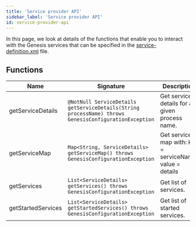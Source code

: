 ```yaml
---
title: 'Service provider API'
sidebar_label: 'Service provider API'
id: service-provider-api
---
```



In this page, we look at details of the functions that enable you to interact with the Genesis services that can be specified in the [service-definition.xml](/getting-started/learn-the-basics/key-system-files/genesis-system-definitions/) file.

Functions[​](/database/api-reference/service-provider-api/#functionsdirect-link-to-heading)
------------------------------------------------------------------------------------------------------------------------------------

| Name | Signature | Description |
| --- | --- | --- |
| getServiceDetails | `@NotNull ServiceDetails getServiceDetails(String processName) throws GenesisConfigurationException` | Get service details for a given process name. |
| getServiceMap | `Map<String, ServiceDetails> getServiceMap() throws GenesisConfigurationException` | Get services map with: key = serviceName, value = details |
| getServices | `List<ServiceDetails> getServices() throws GenesisConfigurationException` | Get list of services. |
| getStartedServices | `List<ServiceDetails> getStartedServices() throws GenesisConfigurationException` | Get list of started services. |